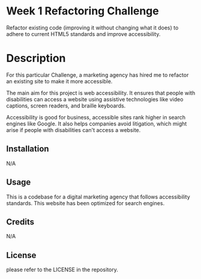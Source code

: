 # Week 1 Refactoring Challenge

Refactor existing code (improving it without changing what it does) to adhere to current HTML5 standards and improve accessibility.

# Description

For this particular Challenge, a marketing agency has hired me to refactor an existing site to make it more accessible. 

The main aim for this project is web accessibility. It ensures that people with disabilities can access a website using assistive technologies like video captions, screen readers, and braille keyboards. 

Accessibility is good for business, accessible sites rank higher in search engines like Google. It also helps companies avoid litigation, which might arise if people with disabilities can't access a website.

## Installation

N/A

## Usage

This is a codebase for a digital marketing agency that follows accessibility standards. This website  has been optimized for search engines.

## Credits

N/A

## License

please refer to the LICENSE in the repository.
